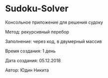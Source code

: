 # Sudoku-Solver
Консольное приложение для решения судоку

Метод: рекурсивный перебор

Заполнение: через код, в двумерный массив

Время создания: 1 день

Дата создания: 05.12.2018

Автор: Юдин Никита
